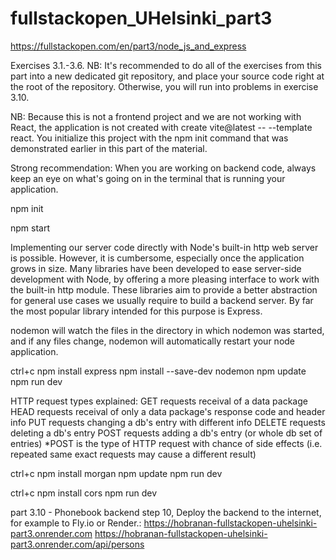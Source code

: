 # fullstackopen_UHelsinki_part3

https://fullstackopen.com/en/part3/node_js_and_express

Exercises 3.1.-3.6.
NB: It's recommended to do all of the exercises from this part into a new dedicated git repository, and place your source code right at the root of the repository. Otherwise, you will run into problems in exercise 3.10.

NB: Because this is not a frontend project and we are not working with React, the application is not created with create vite@latest -- --template react. You initialize this project with the npm init command that was demonstrated earlier in this part of the material.

Strong recommendation: When you are working on backend code, always keep an eye on what's going on in the terminal that is running your application.

npm init
<!-- fill in scripts in package.json -->
npm start

Implementing our server code directly with Node's built-in http web server is possible. However, it is cumbersome, especially once the application grows in size.
Many libraries have been developed to ease server-side development with Node, by offering a more pleasing interface to work with the built-in http module. These libraries aim to provide a better abstraction for general use cases we usually require to build a backend server. By far the most popular library intended for this purpose is Express.

nodemon will watch the files in the directory in which nodemon was started, and if any files change, nodemon will automatically restart your node application.

ctrl+c
npm install express
npm install --save-dev nodemon
npm update
npm run dev


HTTP request types explained:
GET requests receival of a data package
HEAD requests receival of only a data package's response code and header info
PUT requests changing a db's entry with different info
DELETE requests deleting a db's entry
POST requests adding a db's entry (or whole db set of entries) 
*POST is the type of HTTP request with chance of side effects (i.e. repeated same exact requests may cause a different result)

ctrl+c
npm install morgan
npm update
npm run dev

<!-- chrome console error on frontend port 5173: 
Access to XMLHttpRequest at 'http://localhost:3001/api/persons' from origin 'http://localhost:5173' has been blocked by CORS policy: No 'Access-Control-Allow-Origin' header is present on the requested resource. -->
ctrl+c
npm install cors
npm run dev 
<!-- example morgan output:
GET /api/persons 304 - - 3.762 ms {}
GET /api/persons 304 - - 1.194 ms {}
2224957689
POST /api/persons 200 58 - 2.076 ms {"name":"john barker","number":"13241234","id":"6"} -->


part 3.10 - Phonebook backend step 10, Deploy the backend to the internet, for example to Fly.io or Render.:
https://hobranan-fullstackopen-uhelsinki-part3.onrender.com
https://hobranan-fullstackopen-uhelsinki-part3.onrender.com/api/persons 

